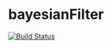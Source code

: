 # bayesianFilter

[![Build Status](https://travis-ci.com/JayWiz/bayesianFilter.svg?branch=master)](https://travis-ci.com/JayWiz/bayesianFilter)
